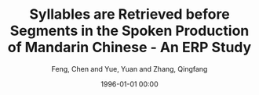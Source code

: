 ---
layout: post
title: Syllables are Retrieved before Segments in the Spoken Production of Mandarin Chinese - An ERP Study

date: 1996-01-01 00:00
author: Feng, Chen and Yue, Yuan and Zhang, Qingfang
journal: Scientific Reports

link: https://doi.org/10.1038/s41598-019-48033-3

year: 2019
---